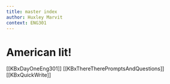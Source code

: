 ```yaml
---
title: master index
author: Huxley Marvit
context: ENG301
---
```


# American lit!

[[KBxDayOneEng301]]
[[KBxThereTherePromptsAndQuestions]]
[[KBxQuickWrite]]





















